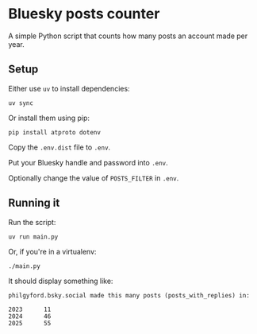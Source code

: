 # Bluesky posts counter

A simple Python script that counts how many posts an account made per year.

## Setup

Either use `uv` to install dependencies:

```shell
uv sync
```

Or install them using pip:

```shell
pip install atproto dotenv
```

Copy the `.env.dist` file to `.env`.

Put your Bluesky handle and password into `.env`.

Optionally change the value of `POSTS_FILTER` in `.env`.

## Running it

Run the script:

```shell
uv run main.py
```

Or, if you're in a virtualenv:

```shell
./main.py
```

It should display something like:

```
philgyford.bsky.social made this many posts (posts_with_replies) in:

2023      11
2024      46
2025      55
```
